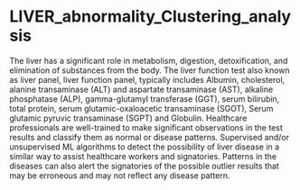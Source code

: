 # LIVER_abnormality_Clustering_analysis

The liver has a significant role in metabolism, digestion, detoxification, and
elimination of substances from the body. The liver function test also known as
liver panel, liver function panel, typically includes Albumin, cholesterol,
alanine transaminase (ALT) and aspartate transaminase (AST), alkaline
phosphatase (ALP), gamma-glutamyl transferase (GGT), serum bilirubin, total
protein, serum glutamic-oxaloacetic transaminase (SGOT), Serum glutamic
pyruvic transaminase (SGPT) and Globulin.
Healthcare professionals are well-trained to make significant observations in the
test results and classify them as normal or disease patterns. Supervised and/or
unsupervised ML algorithms to detect the possibility of liver disease in a similar
way to assist healthcare workers and signatories. Patterns in the diseases can
also alert the signatories of the possible outlier results that may be erroneous
and may not reflect any disease pattern.
